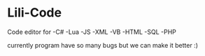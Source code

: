 # Lili-Code
Code editor for 
-C#
-Lua
-JS
-XML
-VB
-HTML
-SQL
-PHP

currently program have so many bugs but we can make it better :)

